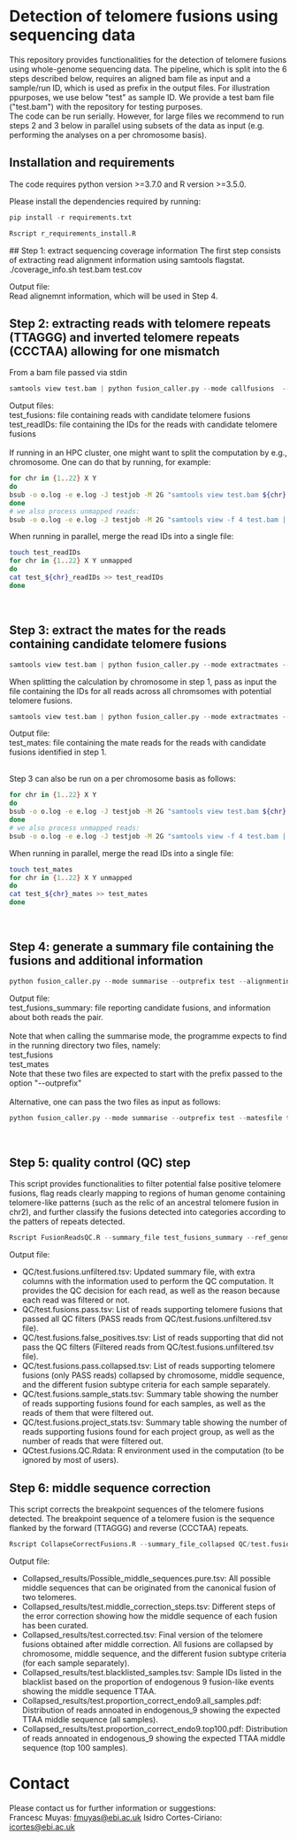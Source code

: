 # Detection of telomere fusions using sequencing data
This repository provides functionalities for the detection of telomere fusions using whole-genome sequencing data.
The pipeline, which is split into the 6 steps described below, requires an aligned bam file as input and a sample/run ID, which is used as prefix in the output files. For illustration ppurposes, we use below "test" as sample ID. 
We provide a test bam file ("test.bam") with the repository for testing purposes.<br>
The code can be run serially. However, for large files we recommend to run steps 2 and 3 below in parallel using subsets of the data as input (e.g. performing the analyses on a per chromosome basis).<br>

## Installation and requirements
The code requires python version >=3.7.0 and R version >=3.5.0.

Please install the dependencies required by running:<br>
```python
pip install -r requirements.txt
```
```R
Rscript r_requirements_install.R
```

## Step 1: extract sequencing coverage information
The first step consists of extracting read alignment information using samtools flagstat.<br>
./coverage_info.sh test.bam test.cov

Output file:<br>
Read alignemnt information, which will be used in Step 4. 

## Step 2: extracting reads with telomere repeats (TTAGGG) and inverted telomere repeats (CCCTAA) allowing for one mismatch

From a bam file passed via stdin<br>
```python
samtools view test.bam | python fusion_caller.py --mode callfusions  --outprefix test
```
Output files:<br>
test_fusions: file containing reads with candidate telomere fusions<br>
test_readIDs: file containing the IDs for the reads with candidate telomere fusions<br>
<br>
If running in an HPC cluster, one might want to split the computation by e.g., chromosome. One can do that by running, for example:<br>

```bash
for chr in {1..22} X Y
do
bsub -o o.log -e e.log -J testjob -M 2G "samtools view test.bam ${chr} | python fusion_caller.py --mode callfusions  --outprefix test_${chr}"
done
# we also process unmapped reads:
bsub -o o.log -e e.log -J testjob -M 2G "samtools view -f 4 test.bam | python fusion_caller.py --mode callfusions  --outprefix test_unmapped"
```

When running in parallel, merge the read IDs into a single file:<br>
```bash
touch test_readIDs
for chr in {1..22} X Y unmapped
do
cat test_${chr}_readIDs >> test_readIDs
done
```
<br>

## Step 3: extract the mates for the reads containing candidate telomere fusions
```python
samtools view test.bam | python fusion_caller.py --mode extractmates --outprefix test
```
When splitting the calculation by chromosome in step 1, pass as input the file containing the IDs for all reads across all chromsomes with potential telomere fusions.<br>
```python
samtools view test.bam | python fusion_caller.py --mode extractmates --outprefix test --readIDs test_readIDs
```
Output file:<br>
test_mates: file containing the mate reads for the reads with candidate fusions identified in step 1.<br>
<br>

Step 3 can also be run on a per chromosome basis as follows:
```bash
for chr in {1..22} X Y
do
bsub -o o.log -e e.log -J testjob -M 2G "samtools view test.bam ${chr} | python fusion_caller.py --mode extractmates  --outprefix test_${chr}"
done
# we also process unmapped reads:
bsub -o o.log -e e.log -J testjob -M 2G "samtools view -f 4 test.bam | python fusion_caller.py --mode extractmates  --outprefix test_unmapped"
```

When running in parallel, merge the read IDs into a single file:<br>
```bash
touch test_mates
for chr in {1..22} X Y unmapped
do
cat test_${chr}_mates >> test_mates
done
```
<br>

## Step 4: generate a summary file containing the fusions and additional information
```python
python fusion_caller.py --mode summarise --outprefix test --alignmentinfo test.cov
```
Output file:<br>
test_fusions_summary: file reporting candidate fusions, and information about both reads the pair.<br>
<br>
Note that when calling the summarise mode, the programme expects to find in the running directory two files, namely:<br>
test_fusions<br>
test_mates<br>
Note that these two files are expected to start with the prefix passed to the option "--outprefix"<br>
<br>
Alternative, one can pass the two files as input as follows:<br>
```python
python fusion_caller.py --mode summarise --outprefix test --matesfile test_mates --fusionsfile test_fusions
```
<br>

## Step 5: quality control (QC) step 
This script provides functionalities to filter potential false positive telomere fusions, flag reads clearly mapping to regions of human genome containing telomere-like patterns (such as the relic of an ancestral telomere fusion in chr2), and further classify the fusions detected into categories according to the patters of repeats detected.<br>

```R
Rscript FusionReadsQC.R --summary_file test_fusions_summary --ref_genome Hg38 --project test --prefix QC/test
```
Output file:<br>
- QC/test.fusions.unfiltered.tsv: Updated summary file, with extra columns with the information used to perform the QC computation. It provides the QC decision for each read, as well as the reason because each read was filtered or not.<br>
- QC/test.fusions.pass.tsv: List of reads supporting telomere fusions that passed all QC filters (PASS reads from QC/test.fusions.unfiltered.tsv file).<br>
- QC/test.fusions.false_positives.tsv: List of reads supporting that did not pass the QC filters (Filtered reads from QC/test.fusions.unfiltered.tsv file).<br>
- QC/test.fusions.pass.collapsed.tsv: List of reads supporting telomere fusions (only PASS reads) collapsed by chromosome, middle sequence, and the different fusion subtype criteria for each sample separately.<br>
- QC/test.fusions.sample_stats.tsv: Summary table showing the number of reads supporting fusions found for each samples, as well as the reads of them that were filtered out.<br>
- QC/test.fusions.project_stats.tsv: Summary table showing the number of reads supporting fusions found for each project group, as well as the number of reads that were filtered out.<br>
- QCtest.fusions.QC.Rdata: R environment used in the computation (to be ignored by most of users).<br>


## Step 6: middle sequence correction
This script corrects the breakpoint sequences of the telomere fusions detected. The breakpoint sequence of a telomere fusion is the sequence flanked by the forward (TTAGGG) and reverse (CCCTAA) repeats.<br>

```R
Rscript CollapseCorrectFusions.R --summary_file_collapsed QC/test.fusions.pass.collapsed.tsv --prefix Collapsed_results/test
```
Output file:<br>
- Collapsed_results/Possible_middle_sequences.pure.tsv: All possible middle sequences that can be originated from the canonical fusion of two telomeres.<br>
- Collapsed_results/test.middle_correction_steps.tsv: Different steps of the error correction showing how the middle sequence of each fusion has been curated.<br>
- Collapsed_results/test.corrected.tsv: Final version of the telomere fusions obtained after middle correction. All fusions are collapsed by chromosome, middle sequence, and the different fusion subtype criteria (for each sample separately).<br>
- Collapsed_results/test.blacklisted_samples.tsv: Sample IDs listed in the blacklist based on the proportion of endogenous 9 fusion-like events showing the middle sequence TTAA.<br>
- Collapsed_results/test.proportion_correct_endo9.all_samples.pdf: Distribution of reads annoated in endogenous_9 showing the expected TTAA middle sequence (all samples).<br>
- Collapsed_results/test.proportion_correct_endo9.top100.pdf: Distribution of reads annoated in endogenous_9 showing the expected TTAA middle sequence (top 100 samples).<br>


# Contact
Please contact us for further information or suggestions:<br>
Francesc Muyas: fmuyas@ebi.ac.uk
Isidro Cortes-Ciriano: icortes@ebi.ac.uk
